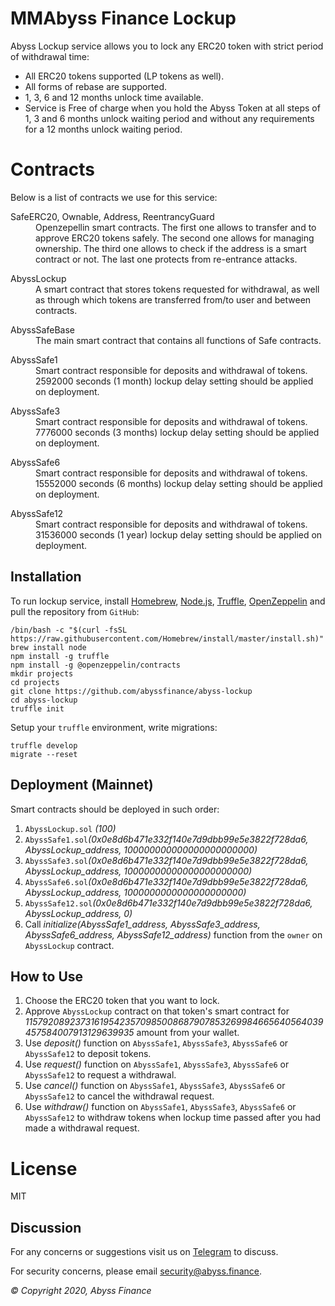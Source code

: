 MMAbyss Finance Lockup
=========

Abyss Lockup service allows you to lock any ERC20 token with strict period of withdrawal time:

  - All ERC20 tokens supported (LP tokens as well).
  - All forms of rebase are supported.
  - 1, 3, 6 and 12 months unlock time available.
  - Service is Free of charge when you hold the Abyss Token at all steps of 1, 3 and 6 months unlock waiting period and without any requirements for a 12 months unlock waiting period.

Contracts
=========

Below is a list of contracts we use for this service:

<dl>
  <dt>SafeERC20, Ownable, Address, ReentrancyGuard</dt>
  <dd>Openzepellin smart contracts. The first one allows to transfer and to approve ERC20 tokens safely. The second one allows for managing ownership. The third one allows to check if the address is a smart contract or not. The last one protects from re-entrance attacks.</dd>
</dl>

<dl>
  <dt>AbyssLockup</dt>
  <dd>A smart contract that stores tokens requested for withdrawal, as well as through which tokens are transferred from/to user and between contracts.</dd>
</dl>

<dl>
  <dt>AbyssSafeBase</dt>
  <dd>The main smart contract that contains all functions of Safe contracts.</dd>
</dl>

<dl>
  <dt>AbyssSafe1</dt>
  <dd>Smart contract responsible for deposits and withdrawal of tokens. 2592000 seconds (1 month) lockup delay setting should be applied on deployment.</dd>
</dl>

<dl>
  <dt>AbyssSafe3</dt>
  <dd>Smart contract responsible for deposits and withdrawal of tokens. 7776000 seconds (3 months) lockup delay setting should be applied on deployment.</dd>
</dl>

<dl>
  <dt>AbyssSafe6</dt>
  <dd>Smart contract responsible for deposits and withdrawal of tokens. 15552000 seconds (6 months) lockup delay setting should be applied on deployment.</dd>
</dl>

<dl>
  <dt>AbyssSafe12</dt>
  <dd>Smart contract responsible for deposits and withdrawal of tokens. 31536000 seconds (1 year) lockup delay setting should be applied on deployment.</dd>
</dl>

Installation
------------

To run lockup service, install [Homebrew](https://brew.sh), [Node.js](https://nodejs.org), [Truffle](https://www.trufflesuite.com), [OpenZeppelin](https://openzeppelin.com) and pull the repository from `GitHub`:

    /bin/bash -c "$(curl -fsSL https://raw.githubusercontent.com/Homebrew/install/master/install.sh)"
    brew install node
    npm install -g truffle
    npm install -g @openzeppelin/contracts
    mkdir projects
    cd projects
    git clone https://github.com/abyssfinance/abyss-lockup
    cd abyss-lockup
    truffle init


Setup your `truffle` environment, write migrations:

    truffle develop
    migrate --reset

Deployment (Mainnet)
------------

Smart contracts should be deployed in such order:

1. `AbyssLockup.sol` _(100)_
2. `AbyssSafe1.sol`_(0x0e8d6b471e332f140e7d9dbb99e5e3822f728da6, AbyssLockup_address, 100000000000000000000000)_
2. `AbyssSafe3.sol`_(0x0e8d6b471e332f140e7d9dbb99e5e3822f728da6, AbyssLockup_address, 10000000000000000000000)_
3. `AbyssSafe6.sol`_(0x0e8d6b471e332f140e7d9dbb99e5e3822f728da6, AbyssLockup_address, 1000000000000000000000)_
4. `AbyssSafe12.sol`_(0x0e8d6b471e332f140e7d9dbb99e5e3822f728da6, AbyssLockup_address, 0)_
5. Call _initialize(AbyssSafe1_address, AbyssSafe3_address, AbyssSafe6_address, AbyssSafe12_address)_ function from the `owner` on `AbyssLockup` contract.

How to Use
------------

1. Choose the ERC20 token that you want to lock.
2. Approve `AbyssLockup` contract on that token's smart contract for _115792089237316195423570985008687907853269984665640564039457584007913129639935_ amount from your wallet.
3. Use _deposit()_ function on `AbyssSafe1`, `AbyssSafe3`, `AbyssSafe6` or `AbyssSafe12` to deposit tokens.
4. Use _request()_ function on `AbyssSafe1`, `AbyssSafe3`, `AbyssSafe6` or `AbyssSafe12` to request a withdrawal.
5. Use _cancel()_ function on `AbyssSafe1`, `AbyssSafe3`, `AbyssSafe6` or `AbyssSafe12` to cancel the withdrawal request.
6. Use _withdraw()_ function on `AbyssSafe1`, `AbyssSafe3`, `AbyssSafe6` or `AbyssSafe12` to withdraw tokens when lockup time passed after you had made a withdrawal request.

License
=========

MIT

Discussion
----------

For any concerns or suggestions visit us on [Telegram](https://t.me/abyssfinance) to discuss.

For security concerns, please email [security@abyss.finance](mailto:security@abyss.finance).

_© Copyright 2020, Abyss Finance_
